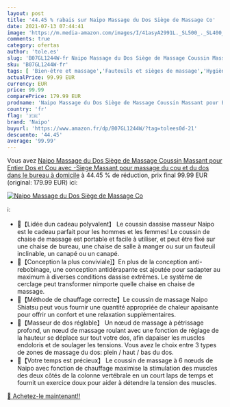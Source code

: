 ```yaml
---
layout: post
title: '44.45 % rabais sur Naipo Massage du Dos Siège de Massage Co'
date: 2021-07-13 07:44:41
image: 'https://m.media-amazon.com/images/I/41asyA2991L._SL500_._SL400_.jpg'
comments: true
category: ofertas
author: 'tole.es'
slug: 'B07GL1244W-fr Naipo Massage du Dos Siège de Massage Coussin Massant pour...'
sku: 'B07GL1244W-fr'
tags: [ 'Bien-être et massage','Fauteuils et sièges de massage','Hygiène et Santé','Massage et relaxation','Masseurs électriques','naipo', ]
actualPrice: 99.99 EUR
currency: EUR
price: 99.99
comparePrice: 179.99 EUR
prodname: 'Naipo Massage du Dos Siège de Massage Coussin Massant pour Entier Dos et Cou avec -Siege Massant pour massage du cou et du dos dans le bureau à domicile'
country: 'fr'
flag: '🇫🇷'
brand: 'Naipo'
buyurl: 'https://www.amazon.fr/dp/B07GL1244W/?tag=tolees0d-21'
descuento: '44.45'
average: '99.99'
---
```


Vous avez [Naipo Massage du Dos Siège de Massage Coussin Massant pour Entier Dos et Cou avec -Siege Massant pour massage du cou et du dos dans le bureau à domicile](https://www.amazon.fr/dp/B07GL1244W/?tag=tolees0d-21)  à  44.45 % de réduction, prix final  99.99 EUR (original: 179.99 EUR) ici:

[![Naipo Massage du Dos Siège de Massage Co](https://m.media-amazon.com/images/I/41asyA2991L._SL500_._SL400_.jpg)](https://www.amazon.fr/dp/B07GL1244W/?tag=tolees0d-21)

ℹ️:

- 💖【Lidée dun cadeau polyvalent】 Le coussin dassise masseur Naipo est le cadeau parfait pour les hommes et les femmes! Le coussin de chaise de massage est portable et facile à utiliser, et peut être fixé sur une chaise de bureau, une chaise de salle à manger ou sur un fauteuil inclinable, un canapé ou un canapé.
- 💖【Conception la plus conviviale]】En plus de la conception anti-rebobinage, une conception antidérapante est ajoutée pour sadapter au maximum à diverses conditions dassise extrêmes. Le système de cerclage peut transformer nimporte quelle chaise en chaise de massage.
- 💖【Méthode de chauffage correcte】Le coussin de massage Naipo Shiatsu peut vous fournir une quantité appropriée de chaleur apaisante pour offrir un confort et une relaxation supplémentaires.
- 💖【Masseur de dos réglable】 Un nœud de massage à pétrissage profond, un nœud de massage roulant avec une fonction de réglage de la hauteur se déplace sur tout votre dos, afin dapaiser les muscles endoloris et de soulager les tensions. Vous avez le choix entre 3 types de zones de massage du dos: plein / haut / bas du dos.
- 💖【Votre temps est précieux】 Le coussin de massage à 6 nœuds de Naipo avec fonction de chauffage maximise la stimulation des muscles des deux côtés de la colonne vertébrale en un court laps de temps et fournit un exercice doux pour aider à détendre la tension des muscles.

[🛒 Achetez-le maintenant!!](https://www.amazon.fr/dp/B07GL1244W/?tag=tolees0d-21)
